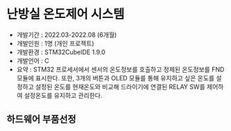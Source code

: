 # 난방실 온도제어 시스템
* 개발기간 : 2022.03-2022.08 (6개월)
* 개발인원 : 1명 (개인 프로젝트)
* 개발환경 : STM32CubeIDE 1.9.0
* 개발언어 : C
* 요약 : STM32 프로세서에서 센서의 온도정보를 호출하고 정제된 온도정보를 FND 모듈에 표시한다. 또한, 3개의 버튼과 OLED 모듈를 통해 유지하고 싶은 온도를 설정하고 
설정된 온도를 현재온도와 비교해 드라이기에 연결된 RELAY SW를 제어하여 설정온도를 유지하고 관리한다.
##
## 하드웨어 부품선정

